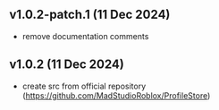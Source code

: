 ## v1.0.2-patch.1 (11 Dec 2024)
- remove documentation comments

## v1.0.2 (11 Dec 2024)
- create src from official repository (https://github.com/MadStudioRoblox/ProfileStore)